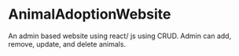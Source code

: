 # AnimalAdoptionWebsite
An admin based website using react/ js using CRUD. Admin can add, remove, update, and delete animals.
